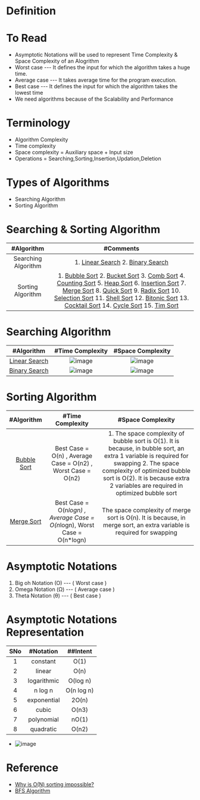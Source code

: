 # Definition

# To Read
* Asymptotic Notations will be used to represent Time Complexity & Space Complexity of an Alogrithm
* Worst case --- It defines the input for which the algorithm takes a huge time.
* Average case --- It takes average time for the program execution.
* Best case --- It defines the input for which the algorithm takes the lowest time
* We need algorithms because of the Scalability and Performance

# Terminology
* Algorithm Complexity
* Time complexity
* Space complexity = Auxiliary space + Input size
* Operations = Searching,Sorting,Insertion,Updation,Deletion

# Types of Algorithms
* Searching Algorithm
* Sorting Algorithm

# Searching & Sorting Algorithm
| #Algorithm  | #Comments |
| :---: | :---: | 
| Searching Algorithm | 1. [Linear Search](https://www.javatpoint.com/linear-search) 2. [Binary Search](https://www.javatpoint.com/binary-search)|
| Sorting Algorithm | 1. [Bubble Sort](https://www.javatpoint.com/bubble-sort) 2. [Bucket Sort](https://www.javatpoint.com/bucket-sort) 3. [Comb Sort](https://www.javatpoint.com/comb-sort) 4. [Counting Sort](https://www.javatpoint.com/counting-sort) 5. [Heap Sort](https://www.javatpoint.com/heap-sort) 6. [Insertion Sort](https://www.javatpoint.com/insertion-sort) 7. [Merge Sort](https://www.javatpoint.com/merge-sort) 8. [Quick Sort](https://www.javatpoint.com/quick-sort) 9. [Radix Sort](https://www.javatpoint.com/radix-sort) 10. [Selection Sort](https://www.javatpoint.com/selection-sort) 11. [Shell Sort](https://www.javatpoint.com/shell-sort) 12. [Bitonic Sort](https://www.javatpoint.com/bitonic-sort) 13. [Cocktail Sort](https://www.javatpoint.com/cocktail-sort) 14. [Cycle Sort](https://www.javatpoint.com/cycle-sort) 15. [Tim Sort](https://www.javatpoint.com/tim-sort) |


# Searching Algorithm
| #Algorithm  | #Time Complexity | #Space Complexity |
| :---: | :---: | :---: |
| [Linear Search](https://www.javatpoint.com/linear-search) | ![image](https://user-images.githubusercontent.com/7721150/163672267-a20e0090-6f73-4eab-911a-a3e10f15fc5b.png) |![image](https://user-images.githubusercontent.com/7721150/163672279-bb670ef3-10a2-462a-ae8c-713881076b2b.png) |
| [Binary Search](https://www.javatpoint.com/binary-search) | ![image](https://user-images.githubusercontent.com/7721150/163672426-bc8e6a9d-409f-4ec1-9fec-975d0a49826f.png)|![image](https://user-images.githubusercontent.com/7721150/163672445-0df32fef-7d46-4113-b627-ab1bfb7d237c.png) |


# Sorting Algorithm
| #Algorithm  | #Time Complexity | #Space Complexity |
| :---: | :---: | :---: |
| [Bubble Sort](https://www.javatpoint.com/bubble-sort) | Best Case = O(n) , Average Case = O(n2) , Worst Case = O(n2)| 1. The space complexity of bubble sort is O(1). It is because, in bubble sort, an extra 1 variable is required for swapping 2. The space complexity of optimized bubble sort is O(2). It is because  extra 2 variables are required in optimized bubble sort |
|[Merge Sort](https://www.javatpoint.com/merge-sort)|Best Case = O(n*logn) , Average Case = O(n*logn), Worst Case = O(n*logn)|The space complexity of merge sort is O(n). It is because, in merge sort, an extra variable is required for swapping|

# Asymptotic Notations
1. Big oh Notation (O) --- ( Worst case )
2. Omega Notation (Ω) --- ( Average case )
3. Theta Notation (θ) --- ( Best case )

# Asymptotic Notations Representation
|SNo| #Notation  | ##Intent |
| :---: | :---: | :---: |
| 1 | constant | O(1) |
| 2 | linear |O(n) |
| 3 | logarithmic |O(log n) |
| 4 | n log n |O(n log n) |
| 5 | exponential |2O(n) |
| 6 | cubic |O(n3) |
| 7 | polynomial |nO(1) |
| 8 | quadratic |O(n2) |

* ![image](https://user-images.githubusercontent.com/7721150/177767972-8abe6522-fcaf-429c-8a70-7056b646e6b7.png)

# Reference
* [Why is O(N) sorting impossible?](https://www.youtube.com/watch?v=4Q72kbwyEmk&list=RDCMUCRPMAqdtSgd0Ipeef7iFsKw&index=25)
* [BFS Algorithm](https://www.javatpoint.com/breadth-first-search-algorithm)
  


